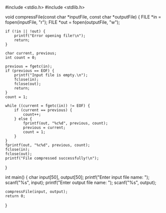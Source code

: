 #include <stdio.h>
#include <stdlib.h>

void compressFile(const char *inputFile, const char *outputFile) {
    FILE *in = fopen(inputFile, "r");
    FILE *out = fopen(outputFile, "w");

    if (!in || !out) {
        printf("Error opening file!\n");
        return;
    }

    char current, previous;
    int count = 0;

    previous = fgetc(in);
    if (previous == EOF) {
        printf("Input file is empty.\n");
        fclose(in);
        fclose(out);
        return;
    }
    count = 1;

    while ((current = fgetc(in)) != EOF) {
        if (current == previous) {
            count++;
        } else {
            fprintf(out, "%c%d", previous, count);
            previous = current;
            count = 1;
        }
    }
    fprintf(out, "%c%d", previous, count);
    fclose(in);
    fclose(out);
    printf("File compressed successfully!\n");
}

int main() {
    char input[50], output[50];
    printf("Enter input file name: ");
    scanf("%s", input);
    printf("Enter output file name: ");
    scanf("%s", output);

    compressFile(input, output);
    return 0;
}
